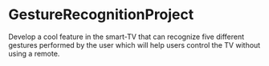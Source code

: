 # GestureRecognitionProject
Develop a cool feature in the smart-TV that can recognize five different gestures performed by the user which will help users control the TV without using a remote.
